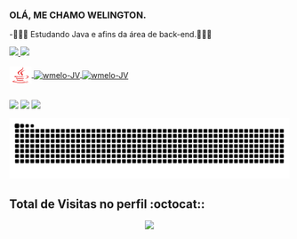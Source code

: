 ### OLÁ, ME CHAMO WELINGTON.
-🌿👨‍💻 Estudando Java e afins da área de back-end.🌿👨‍💻
<div>
  <a href="https://github.com/wmelodasilva">
  <img height="170em" src="https://github-readme-stats.vercel.app/api?username=wmelodasilva&show_icons=false&theme=dark&title_color=15400e&bg_color=111111&include_all_commits=true&count_private=true"/>
  <img height="170em" src="https://github-readme-stats.vercel.app/api/top-langs/?username=wmelodasilva&layout=compact&langs_count=7&theme=dark&title_color=15400e&bg_color=111111"/>
</div>
  
  <div style="display: inline_block"><br>
  <img align="center" alt="wmelo-JV" height="30" width="40" src="https://raw.githubusercontent.com/devicons/devicon/master/icons/java/java-plain.svg">
  <img align="center" alt="wmelo-JV" height="30" width="40" src="https://cdn.jsdelivr.net/gh/devicons/devicon/icons/mysql/mysql-original.svg">
    <img align="center" alt="wmelo-JV" height="30" width="40" src="https://cdn.jsdelivr.net/gh/devicons/devicon/icons/spring/spring-original.svg">

 </div>
 
  ##
  
  <div>
     <a href="https://www.instagram.com/wmelodasilva/" target="_blank"><img src="https://img.shields.io/badge/-Instagram-15400e?style=for-the-badge&logo=instagram&logoColor=white"      target="_blank"></a>
    <a href="www.linkedin.com/in/welingtonmelo" target="_blank"><img src="https://img.shields.io/badge/LinkedIn-0077B5?style=for-the-badge&logo=linkedin&logoColor=white"                 target="_blank"></a>
   <a href="https://mail.google.com/mail/u/0/#inbox?compose=DmwnWrRpclZhfzvVhspdshvLJQdpLPJfCtwzWTFqhmGRqBTHdlNbLMnxBqcGqjCCrMPWNkqDtdLQ" target="_blank"><img                        src="https://img.shields.io/badge/Gmail-D14836?style=for-the-badge&logo=gmail&logoColor=white" target="_blank"></a>
 
 ![Snake animation](https://github.com/wmelodasilva/wmelodasilva/blob/output/github-contribution-grid-snake.svg)
    
 </div>
   
 <p align="center"> 

 ## Total de Visitas no perfil :octocat:: <br>
 <p align="center"> 
   <img alingn="center" src="https://profile-counter.glitch.me/wmelodasilva/count.svg" />
</p>

 
